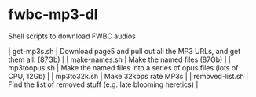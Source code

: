 # fwbc-mp3-dl
Shell scripts to download FWBC audios

| get-mp3s.sh       | Download page5 and pull out all the MP3 URLs, and get them all. (87Gb) |
| make-names.sh     | Make the named files (87Gb) |
| mp3toopus.sh      | Make the named files into a series of opus files (lots of CPU, 12Gb) |
| mp3to32k.sh       | Make 32kbps rate MP3s |
| removed-list.sh   | Find the list of removed stuff (e.g. late blooming heretics) |

